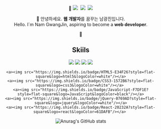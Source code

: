 <div align="center">

🧑 <a href="mailto:n45202605@gmail.com"><img src="https://img.shields.io/badge/Gmail-EA4335?style=flat-square&logo=gmail&logoColor=white"/></a>&nbsp;
    <a href="https://www.notion.so/Nam-Gwang-Jin-a645c5daae724676bf8151704556ec59"><img src="https://img.shields.io/badge/Notion-000000?style=flat-square&logo=notion&logoColor=white"/></a>&nbsp;
    <a href="https://memoir-of-developer.tistory.com/"><img src="https://img.shields.io/badge/BLOG-FF4785?style=flat-square&logo=tistory&logoColor=white"/></a>

🙌 안녕하세요. <span style="font-weight: bold;">웹 개발자</span>를 꿈꾸는 남광진입니다.<br>
    Hello. I`m Nam GwangJin, aspiring to become a <span style="font-weight: bold;">web developer</span>.

💪 <h2>Skiils</h2>
    <a><img src="https://img.shields.io/badge/Java-13448F?style=flat-square&logo=openjdk&logoColor=white"/></a>
    <a><img src="https://img.shields.io/badge/SpringBoot-6DB33F?style=flat-square&logo=SpringBoot&logoColor=white"/></a>
    <a><img src="https://img.shields.io/badge/Python-3776AB?style=flat-square&logo=python&logoColor=white"/></a>
    <a><img src="https://img.shields.io/badge/MySQL-4479A1?style=flat-square&logo=mysql&logoColor=white"/></a>  
    
    <a><img src="https://img.shields.io/badge/HTML5-E34F26?style=flat-square&logo=html5&logoColor=white"/></a>
    <a><img src="https://img.shields.io/badge/CSS3-1572B6?style=flat-square&logo=css3&logoColor=white"/></a> 
    <a><img src="https://img.shields.io/badge/JavaScript-F7DF1E?style=flat-square&logo=JavaScript&logoColor=black"/></a>
    <a><img src="https://img.shields.io/badge/jQuery-0769AD?style=flat-square&logo=jquery&logoColor=white"/></a>
    <a><img src="https://img.shields.io/badge/React-20232A?style=flat-square&logo=react&logoColor=61DAFB"/></a> 
    

![Anurag's GitHub stats](https://github-readme-stats.vercel.app/api?username=NamGwangJin&show_icons=true&theme=radical)

</div>
